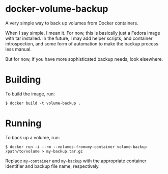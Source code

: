 # docker-volume-backup

A very simple way to back up volumes from Docker containers.

When I say simple, I mean it. For now, this is basically just a Fedora image
with tar installed. In the future, I may add helper scripts, and container
introspection, and some form of automation to make the backup process less
manual.

But for now, if you have more sophisticated backup needs, look elsewhere.

# Building

To build the image, run:

```.shell
$ docker build -t volume-backup .
```

# Running

To back up a volume, run:

```.shell
$ docker run -i --rm --volumes-from=my-container volume-backup /path/to/volume > my-backup.tar.gz
```

Replace `my-container` and `my-backup` with the appropriate container
identifier and backup file name, respectively.
